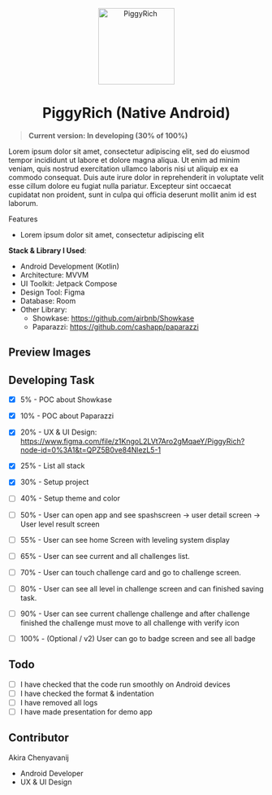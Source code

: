 <p align="center">
  <a href="#"  target="_blank"><img width="150" src="https://www.adaptivewfs.com/wp-content/uploads/2020/07/logo-placeholder-image.png" alt="PiggyRich"></a>
</p>
<h1 align="center">PiggyRich (Native Android)</h1>

> **Current version: In developing (30% of 100%)**

Lorem ipsum dolor sit amet, consectetur adipiscing elit, sed do eiusmod tempor incididunt ut labore et dolore magna aliqua. Ut enim ad minim veniam, quis nostrud exercitation ullamco laboris nisi ut aliquip ex ea commodo consequat. Duis aute irure dolor in reprehenderit in voluptate velit esse cillum dolore eu fugiat nulla pariatur. Excepteur sint occaecat cupidatat non proident, sunt in culpa qui officia deserunt mollit anim id est laborum.

Features
- Lorem ipsum dolor sit amet, consectetur adipiscing elit

**Stack & Library I Used**:
- Android Development (Kotlin)
- Architecture: MVVM
- UI Toolkit: Jetpack Compose
- Design Tool: Figma
- Database: Room
- Other Library: 
  - Showkase: https://github.com/airbnb/Showkase
  - Paparazzi: https://github.com/cashapp/paparazzi

## Preview Images


## Developing Task
- [x] 5% - POC about Showkase
- [x] 10% - POC about Paparazzi
- [x] 20% - UX & UI Design: https://www.figma.com/file/z1KngoL2LVt7Aro2gMqaeY/PiggyRich?node-id=0%3A1&t=QPZ5B0ve84NlezL5-1
- [x] 25% - List all stack
- [x] 30% - Setup project
- [ ] 40% - Setup theme and color
- [ ] 50% - User can open app and see spashscreen -> user detail screen -> User level result screen
- [ ] 55% - User can see home Screen with leveling system display
- [ ] 65% - User can see current and all challenges list.
- [ ] 70% - User can touch challenge card and go to challenge screen.
- [ ] 80% - User can see all level in challenge screen and can finished saving task.
- [ ] 90% - User can see current challenge challenge and after challenge finished the challenge must move to all challenge with verify icon
- [ ] 100% - (Optional / v2) User can go to badge screen and see all badge


## Todo
- [ ] I have checked that the code run smoothly on Android devices
- [ ] I have checked the format & indentation
- [ ] I have removed all logs
- [ ] I have made presentation for demo app

## Contributor
Akira Chenyavanij
- Android Developer
- UX & UI Design
